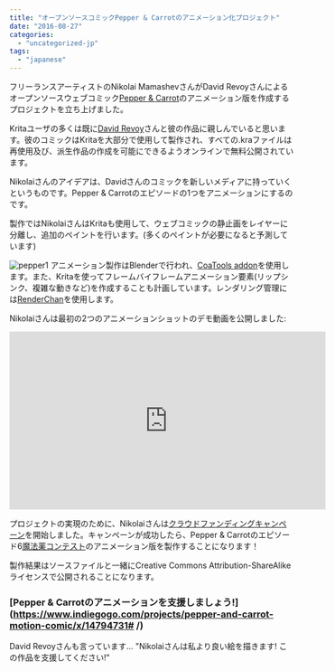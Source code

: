 ```yaml
---
title: "オープンソースコミックPepper & Carrotのアニメーション化プロジェクト"
date: "2016-08-27"
categories: 
  - "uncategorized-jp"
tags: 
  - "japanese"
---
```


フリーランスアーティストのNikolai MamashevさんがDavid Revoyさんによるオープンソースウェブコミック[Pepper & Carrot](https://www.patreon.com/davidrevoy)のアニメーション版を作成するプロジェクトを立ち上げました。

Kritaユーザの多くは既に[David Revoy](http://davidrevoy.com/)さんと彼の作品に親しんでいると思います。彼のコミックはKritaを大部分で使用して製作され、すべての.kraファイルは再使用及び、派生作品の作成を可能にできるようオンラインで無料公開されています。

Nikolaiさんのアイデアは、Davidさんのコミックを新しいメディアに持っていくというものです。Pepper & Carrotのエピソードの1つをアニメーションにするのです。

製作ではNikolaiさんはKritaも使用して、ウェブコミックの静止画をレイヤーに分離し、追加のペイントを行います。(多くのペイントが必要になると予測しています)

![pepper1](images/pepper1.gif) アニメーション製作はBlenderで行われ、[CoaTools addon](https://github.com/ndee85/coa_tools)を使用します。また、Kritaを使ってフレームバイフレームアニメーション要素(リップシンク、複雑な動きなど)を作成することも計画しています。レンダリング管理には[RenderChan](https://morevnaproject.org/renderchan)を使用します。

Nikolaiさんは最初の2つのアニメーションショットのデモ動画を公開しました:

<iframe src="https://www.youtube.com/embed/pHRHJbdlJdM" width="560" height="315" frameborder="0" allowfullscreen="allowfullscreen"></iframe>

プロジェクトの実現のために、Nikolaiさんは[クラウドファンディングキャンペーン](https://www.indiegogo.com/projects/pepper-and-carrot-motion-comic/x/14794731#/)を開始しました。キャンペーンが成功したら、Pepper & Carrotのエピソード6[魔法薬コンテスト](http://www.peppercarrot.com/en/article271/episode-6-the-potion-contest)のアニメーション版を製作することになります！

製作結果はソースファイルと一緒にCreative Commons Attribution-ShareAlike ライセンスで公開されることになります。

### [Pepper & Carrotのアニメーションを支援しましょう!](https://www.indiegogo.com/projects/pepper-and-carrot-motion-comic/x/14794731# /)

David Revoyさんも言っています... "Nikolaiさんは私より良い絵を描きます! この作品を支援してください!"
